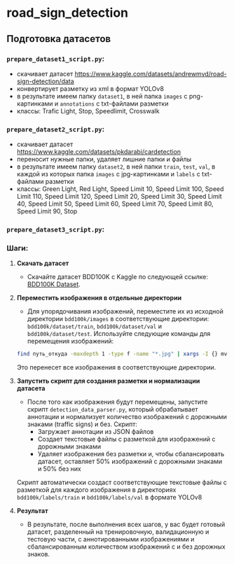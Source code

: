 # road_sign_detection

## Подготовка датасетов

### **`prepare_dataset1_script.py`:**
- скачивает датасет https://www.kaggle.com/datasets/andrewmvd/road-sign-detection/data
- конвертирует разметку из xml в формат YOLOv8
- в результате имеем папку `dataset1`, в ней папка `images` с png-картинками и `annotations` с txt-файлами разметки
- классы: Trafic Light, Stop, Speedlimit, Crosswalk

### **`prepare_dataset2_script.py`:**
- скачивает датасет https://www.kaggle.com/datasets/pkdarabi/cardetection
- переносит нужные папки, удаляет лишние папки и файлы
- в результате имеем папку `dataset2`, в ней папки `train`, `test`, `val`, в каждой из которых папка `images` с jpg-картинками и `labels` с txt-файлами разметки
- классы: Green Light, Red Light, Speed Limit 10, Speed Limit 100, Speed Limit 110, Speed Limit 120, Speed Limit 20, Speed Limit 30, Speed Limit 40, Speed Limit 50, Speed Limit 60, Speed Limit 70, Speed Limit 80, Speed Limit 90, Stop

### **`prepare_dataset3_script.py`:**

### Шаги:

1. **Скачать датасет**
    - Скачайте датасет BDD100K с Kaggle по следующей ссылке: [BDD100K Dataset](https://www.kaggle.com/datasets/solesensei/solesensei_bdd100k).
  
2. **Переместить изображения в отдельные директории**
    - Для упорядочивания изображений, переместите их из исходной директории `bdd100k/images` в соответствующие директории: `bdd100k/dataset/train`, `bdd100k/dataset/val` и `bdd100k/dataset/test`. Используйте следующие команды для перемещения изображений:

    ```bash
    find путь_откуда -maxdepth 1 -type f -name "*.jpg" | xargs -I {} mv {} путь_куда
    ```

    Это перенесет все изображения в соответствующие директории.

3. **Запустить скрипт для создания разметки и нормализации датасета**
    - После того как изображения будут перемещены, запустите скрипт `detection_data_parser.py`, который обрабатывает аннотации и нормализует количество изображений с дорожными знаками (traffic signs) и без.
   Скрипт:
      - Загружает аннотации из JSON файлов
      - Создает текстовые файлы с разметкой для изображений с дорожными знаками
      - Удаляет изображения без разметки и, чтобы сбалансировать датасет, оставляет 50% изображений с дорожными знаками и 50% без них

    Скрипт автоматически создаст соответствующие текстовые файлы с разметкой для каждого изображения в директориях `bdd100k/labels/train` и `bdd100k/labels/val` в формате YOLOv8

4. **Результат**
    - В результате, после выполнения всех шагов, у вас будет готовый датасет, разделенный на тренировочную, валидационную и тестовую части, с аннотированными изображениями и сбалансированным количеством изображений с и без дорожных знаков.



